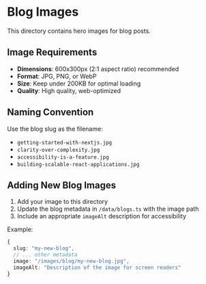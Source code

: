 # Blog Images

This directory contains hero images for blog posts.

## Image Requirements
- **Dimensions**: 600x300px (2:1 aspect ratio) recommended
- **Format**: JPG, PNG, or WebP
- **Size**: Keep under 200KB for optimal loading
- **Quality**: High quality, web-optimized

## Naming Convention
Use the blog slug as the filename:
- `getting-started-with-nextjs.jpg`
- `clarity-over-complexity.jpg`
- `accessibility-is-a-feature.jpg`
- `building-scalable-react-applications.jpg`

## Adding New Blog Images
1. Add your image to this directory
2. Update the blog metadata in `/data/blogs.ts` with the image path
3. Include an appropriate `imageAlt` description for accessibility

Example:
```typescript
{
  slug: "my-new-blog",
  // ... other metadata
  image: "/images/blog/my-new-blog.jpg",
  imageAlt: "Description of the image for screen readers"
}
```


